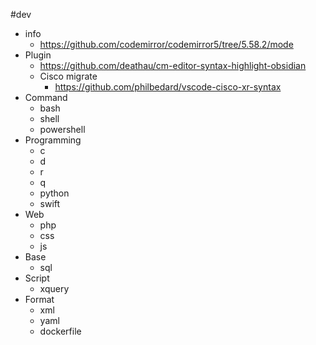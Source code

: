 #dev
- info
	- https://github.com/codemirror/codemirror5/tree/5.58.2/mode
- Plugin
	- https://github.com/deathau/cm-editor-syntax-highlight-obsidian
	- Cisco migrate
		- https://github.com/philbedard/vscode-cisco-xr-syntax
- Command
	- bash
	- shell
	- powershell
- Programming
	- c
	- d
	- r
	- q
	- python
	- swift
- Web
	- php
	- css
	- js
- Base
	- sql
- Script
	- xquery
- Format
	- xml
	- yaml
	- dockerfile